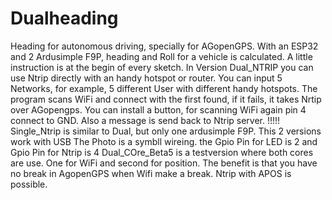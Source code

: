 # Dualheading
Heading for autonomous driving, specially for AGopenGPS. 
With an ESP32 and 2 Ardusimple F9P, heading and Roll for a vehicle is calculated. 
A little instruction is at the begin of every sketch. 
In Version Dual_NTRIP you can use Ntrip directly with an handy hotspot or router.
You can input 5 Networks, for example, 5 different User with different handy hotspots.
The program scans WiFi and connect with the first found, if it fails, it takes Nrtip over AGopengps.
You can install a button, for scanning WiFi again pin 4 connect to GND.
Also a message is send back to Ntrip server. !!!!!
Single_Ntrip is similar to Dual, but only one ardusimple F9P.
This 2 versions work with USB
The Photo is a symbll wireing. the Gpio Pin for LED is 2 and Gpio Pin for Ntrip is 4
Dual_COre_Beta5 is a testversion where both cores are use. One for WiFi and second for position.
The benefit is that you have no break in AgopenGPS when Wifi make a break.
Ntrip with APOS is possible.
